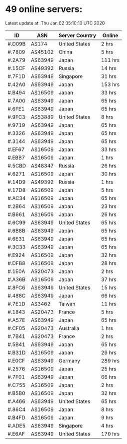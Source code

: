 # 49 online servers:

Latest update at: Thu Jan 02 05:10:10 UTC 2020

| ID | ASN | Server Country | Online |
| -- | --- | -------------- | ------ |
| #.D09B | AS174 | United States | 2 hrs |
| #.7809 | AS45102 | China | 5 hrs |
| #.2A79 | AS63949 | Japan | 111 hrs |
| #.15CF | AS49392 | Russia | 14 hrs |
| #.7F1D | AS63949 | Singapore | 31 hrs |
| #.42A0 | AS63949 | Japan | 153 hrs |
| #.B494 | AS16509 | Japan | 33 hrs |
| #.7A00 | AS63949 | Japan | 65 hrs |
| #.6FE1 | AS63949 | Japan | 65 hrs |
| #.9FC3 | AS53889 | United States | 8 hrs |
| #.9719 | AS63949 | Japan | 65 hrs |
| #.3326 | AS63949 | Japan | 65 hrs |
| #.3144 | AS63949 | Japan | 65 hrs |
| #.EF67 | AS16509 | Japan | 33 hrs |
| #.EBB7 | AS16509 | Japan | 1 hrs |
| #.5CBD | AS48347 | Russia | 26 hrs |
| #.6271 | AS16509 | Japan | 30 hrs |
| #.14D9 | AS49392 | Russia | 1 hrs |
| #.17D8 | AS16509 | Japan | 5 hrs |
| #.AC34 | AS16509 | Japan | 65 hrs |
| #.2B64 | AS16509 | Japan | 23 hrs |
| #.B661 | AS16509 | Japan | 26 hrs |
| #.6C99 | AS63949 | United States | 65 hrs |
| #.6B8B | AS63949 | Japan | 65 hrs |
| #.6E31 | AS63949 | Japan | 65 hrs |
| #.3C33 | AS63949 | Japan | 65 hrs |
| #.E924 | AS16509 | Japan | 32 hrs |
| #.DFB8 | AS16509 | Japan | 28 hrs |
| #.1E0A | AS20473 | Japan | 2 hrs |
| #.A36B | AS16509 | Japan | 37 hrs |
| #.8FC6 | AS63949 | United States | 15 hrs |
| #.488C | AS63949 | Japan | 66 hrs |
| #.7E1D | AS3462 | Taiwan | 11 hrs |
| #.1843 | AS20473 | France | 5 hrs |
| #.A57E | AS63949 | Japan | 65 hrs |
| #.CF05 | AS20473 | Australia | 1 hrs |
| #.7B41 | AS20473 | France | 2 hrs |
| #.5B41 | AS63949 | Japan | 65 hrs |
| #.B31D | AS16509 | Japan | 29 hrs |
| #.E0CF | AS63949 | Germany | 289 hrs |
| #.2576 | AS16509 | Japan | 25 hrs |
| #.7F01 | AS63949 | Japan | 66 hrs |
| #.C755 | AS16509 | Japan | 2 hrs |
| #.B5B0 | AS16509 | Japan | 32 hrs |
| #.A466 | AS63949 | United States | 65 hrs |
| #.86C4 | AS16509 | Japan | 8 hrs |
| #.B4FD | AS16509 | Japan | 9 hrs |
| #.ADE5 | AS63949 | Singapore | 4 hrs |
| #.E6AF | AS63949 | United States | 170 hrs |

